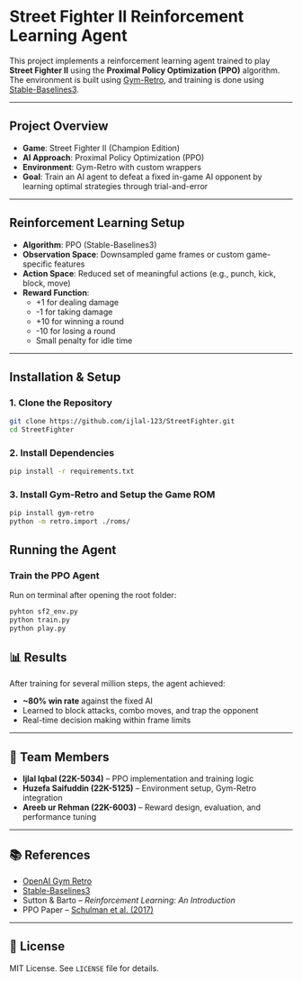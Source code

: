 
# Street Fighter II Reinforcement Learning Agent

This project implements a reinforcement learning agent trained to play **Street Fighter II** using the **Proximal Policy Optimization (PPO)** algorithm. The environment is built using [Gym-Retro](https://github.com/openai/retro), and training is done using [Stable-Baselines3](https://github.com/DLR-RM/stable-baselines3).

---

## Project Overview

- **Game**: Street Fighter II (Champion Edition)
- **AI Approach**: Proximal Policy Optimization (PPO)
- **Environment**: Gym-Retro with custom wrappers
- **Goal**: Train an AI agent to defeat a fixed in-game AI opponent by learning optimal strategies through trial-and-error

---

## Reinforcement Learning Setup

- **Algorithm**: PPO (Stable-Baselines3)
- **Observation Space**: Downsampled game frames or custom game-specific features
- **Action Space**: Reduced set of meaningful actions (e.g., punch, kick, block, move)
- **Reward Function**:
  - +1 for dealing damage
  - -1 for taking damage
  - +10 for winning a round
  - -10 for losing a round
  - Small penalty for idle time

---

## Installation & Setup

### 1. Clone the Repository

```bash
git clone https://github.com/ijlal-123/StreetFighter.git
cd StreetFighter
```

### 2. Install Dependencies

```bash
pip install -r requirements.txt
```

### 3. Install Gym-Retro and Setup the Game ROM

```bash
pip install gym-retro
python -m retro.import ./roms/
```

## Running the Agent

### Train the PPO Agent
  Run on terminal after opening the root folder:
```bash
pyhton sf2_env.py
python train.py
python play.py 
```


## 📊 Results

After training for several million steps, the agent achieved:

- **~80% win rate** against the fixed AI
- Learned to block attacks, combo moves, and trap the opponent
- Real-time decision making within frame limits

---

## 👥 Team Members

- **Ijlal Iqbal (22K-5034)** – PPO implementation and training logic  
- **Huzefa Saifuddin (22K-5125)** – Environment setup, Gym-Retro integration  
- **Areeb ur Rehman (22K-6003)** – Reward design, evaluation, and performance tuning  

---

## 📚 References

- [OpenAI Gym Retro](https://github.com/openai/retro)
- [Stable-Baselines3](https://github.com/DLR-RM/stable-baselines3)
- Sutton & Barto – *Reinforcement Learning: An Introduction*
- PPO Paper – [Schulman et al. (2017)](https://arxiv.org/abs/1707.06347)

---

## 📄 License

MIT License. See `LICENSE` file for details.
